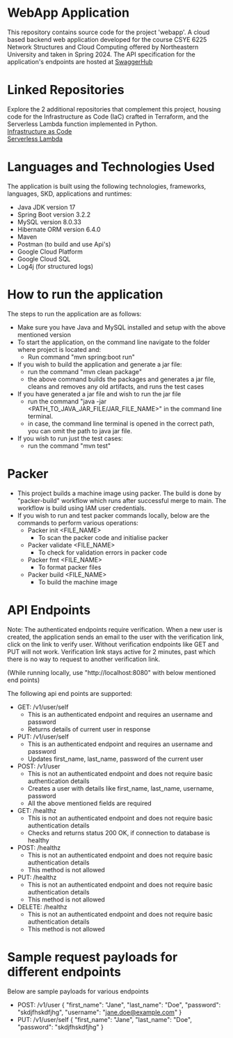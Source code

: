 # WebApp Application
This repository contains source code for the project 'webapp'. A cloud based backend web application developed for the course CSYE 6225 Network Structures and Cloud Computing offered by Northeastern University and taken in Spring 2024.
The API specification for the application's endpoints are hosted at [SwaggerHub](https://app.swaggerhub.com/apis-docs/Choudhary.Abhinav/Webapp_SpringBoot/1.0.0)

# Linked Repositories
Explore the 2 additional repositories that complement this project, housing code for the Infrastructure as Code (IaC) crafted in Terraform, and the Serverless Lambda function implemented in Python. 
<br>
[Infrastructure as Code](https://github.com/Abhinav-Choudhary/Terraform-GCP-Infrastructure)
<br>
[Serverless Lambda](https://github.com/Abhinav-Choudhary/Serverless)
<br>

# Languages and Technologies Used
The application is built using the following technologies, frameworks, languages, SKD, applications and runtimes:
- Java JDK version 17
- Spring Boot version 3.2.2
- MySQL version 8.0.33
- Hibernate ORM version 6.4.0
- Maven
- Postman (to build and use Api's)
- Google Cloud Platform
- Google Cloud SQL
- Log4j (for structured logs)

# How to run the application
The steps to run the application are as follows:
- Make sure you have Java and MySQL installed and setup with the above mentioned version
- To start the application, on the command line navigate to the folder where project is located and:
  - Run command "mvn spring:boot run"
- If you wish to build the application and generate a jar file:
  - run the command "mvn clean package"
  - the above command builds the packages and generates a jar file, cleans and removes any old artifacts, and runs the test cases
- If you have generated a jar file and wish to run the jar file
  - run the command "java -jar <PATH_TO_JAVA_JAR_FILE/JAR_FILE_NAME>" in the command line terminal.
  - in case, the command line terminal is opened in the correct path, you can omit the path to java jar file.
- If you wish to run just the test cases:
  - run the command "mvn test"

# Packer
- This project builds a machine image using packer. The build is done by "packer-build" workflow which runs after successful merge to main. The workflow is build using IAM user credentials.
- If you wish to run and test packer commands locally, below are the commands to perform various operations:
  - Packer init <FILE_NAME>
    - To scan the packer code and initialise packer
  - Packer validate <FILE_NAME>
    - To check for validation errors in packer code
  - Packer fmt <FILE_NAME>
    - To format packer files
  - Packer build <FILE_NAME>
    - To build the machine image

# API Endpoints
Note: The authenticated endpoints require verification. When a new user is created, the application sends an email to the user with the verification link, click on the link to verify user. Without verification endpoints like GET and PUT will not work. Verification link stays active for 2 minutes, past which there is no way to request to another verification link.

(While running locally, use "http://localhost:8080" with below mentioned end points)

The following api end points are supported:
- GET: /v1/user/self
  - This is an authenticated endpoint and requires an username and password
  - Returns details of current user in response
- PUT: /v1/user/self
  - This is an authenticated endpoint and requires an username and password
  - Updates first_name, last_name, password of the current user
- POST: /v1/user
  - This is not an authenticated endpoint and does not require basic authentication details
  - Creates a user with details like first_name, last_name, username, password
  - All the above mentioned fields are required
- GET: /healthz
  - This is not an authenticated endpoint and does not require basic authentication details
  - Checks and returns status 200 OK, if connection to database is healthy
- POST: /healthz
  - This is not an authenticated endpoint and does not require basic authentication details
  - This method is not allowed
- PUT: /healthz
  - This is not an authenticated endpoint and does not require basic authentication details
  - This method is not allowed
- DELETE: /healthz
  - This is not an authenticated endpoint and does not require basic authentication details
  - This method is not allowed

# Sample request payloads for different endpoints
Below are sample payloads for various endpoints
- POST: /v1/user
{
    "first_name": "Jane",
    "last_name": "Doe",
    "password": "skdjfhskdfjhg",
    "username": "jane.doe@example.com"
}
- PUT: /v1/user/self
{
    "first_name": "Jane",
    "last_name": "Doe",
    "password": "skdjfhskdfjhg"
}
